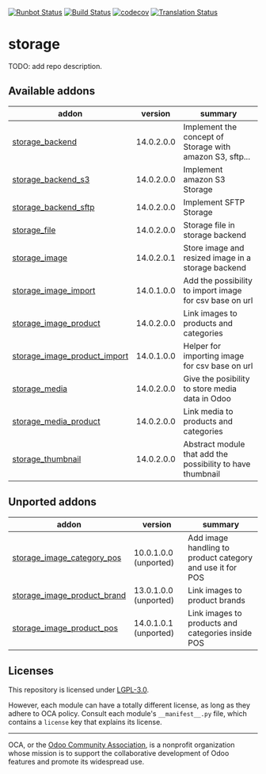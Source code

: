 [![Runbot Status](https://runbot.odoo-community.org/runbot/badge/flat/275/14.0.svg)](https://runbot.odoo-community.org/runbot/repo/github-com-oca-storage-275)
[![Build Status](https://travis-ci.com/OCA/storage.svg?branch=14.0)](https://travis-ci.com/OCA/storage)
[![codecov](https://codecov.io/gh/OCA/storage/branch/14.0/graph/badge.svg)](https://codecov.io/gh/OCA/storage)
[![Translation Status](https://translation.odoo-community.org/widgets/storage-14-0/-/svg-badge.svg)](https://translation.odoo-community.org/engage/storage-14-0/?utm_source=widget)

<!-- /!\ do not modify above this line -->

# storage

TODO: add repo description.

<!-- /!\ do not modify below this line -->

<!-- prettier-ignore-start -->

[//]: # (addons)

Available addons
----------------
addon | version | summary
--- | --- | ---
[storage_backend](storage_backend/) | 14.0.2.0.0 | Implement the concept of Storage with amazon S3, sftp...
[storage_backend_s3](storage_backend_s3/) | 14.0.2.0.0 | Implement amazon S3 Storage
[storage_backend_sftp](storage_backend_sftp/) | 14.0.2.0.0 | Implement SFTP Storage
[storage_file](storage_file/) | 14.0.2.0.0 | Storage file in storage backend
[storage_image](storage_image/) | 14.0.2.0.1 | Store image and resized image in a storage backend
[storage_image_import](storage_image_import/) | 14.0.1.0.0 | Add the possibility to import image for csv base on url
[storage_image_product](storage_image_product/) | 14.0.2.0.0 | Link images to products and categories
[storage_image_product_import](storage_image_product_import/) | 14.0.1.0.0 | Helper for importing image for csv base on url
[storage_media](storage_media/) | 14.0.2.0.0 | Give the posibility to store media data in Odoo
[storage_media_product](storage_media_product/) | 14.0.2.0.0 | Link media to products and categories
[storage_thumbnail](storage_thumbnail/) | 14.0.2.0.0 | Abstract module that add the possibility to have thumbnail


Unported addons
---------------
addon | version | summary
--- | --- | ---
[storage_image_category_pos](storage_image_category_pos/) | 10.0.1.0.0 (unported) | Add image handling to product category and use it for POS
[storage_image_product_brand](storage_image_product_brand/) | 13.0.1.0.0 (unported) | Link images to product brands
[storage_image_product_pos](storage_image_product_pos/) | 14.0.1.0.1 (unported) | Link images to products and categories inside POS

[//]: # (end addons)

<!-- prettier-ignore-end -->

## Licenses

This repository is licensed under [LGPL-3.0](LICENSE).

However, each module can have a totally different license, as long as they adhere to OCA
policy. Consult each module's `__manifest__.py` file, which contains a `license` key
that explains its license.

----

OCA, or the [Odoo Community Association](http://odoo-community.org/), is a nonprofit
organization whose mission is to support the collaborative development of Odoo features
and promote its widespread use.
